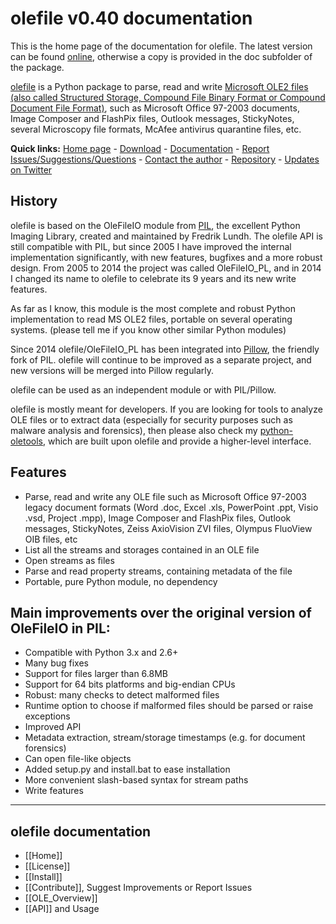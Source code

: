olefile v0.40 documentation
===========================

This is the home page of the documentation for olefile. The latest version can be found [online](https://bitbucket.org/decalage/olefileio_pl/wiki), otherwise a copy is provided in the doc subfolder of the package.

[olefile](http://www.decalage.info/python/olefileio) is a Python package to parse, read and write [Microsoft OLE2 files (also called Structured Storage, Compound File Binary Format or Compound Document File Format)](http://en.wikipedia.org/wiki/Compound_File_Binary_Format), such as Microsoft Office 97-2003 documents, Image Composer and FlashPix files, Outlook messages, StickyNotes, several Microscopy file formats, McAfee antivirus quarantine files, etc.
  

**Quick links:** [Home page](http://www.decalage.info/python/olefileio) - [Download](https://bitbucket.org/decalage/olefileio_pl/downloads) - [Documentation](https://bitbucket.org/decalage/olefileio_pl/wiki) - [Report Issues/Suggestions/Questions](https://bitbucket.org/decalage/olefileio_pl/issues?status=new&status=open) - [Contact the author](http://decalage.info/contact) - [Repository](https://bitbucket.org/decalage/olefileio_pl) - [Updates on Twitter](https://twitter.com/decalage2)

History
-------

olefile is based on the OleFileIO module from [PIL](http://www.pythonware.com/products/pil/index.htm), the excellent Python Imaging Library, created and maintained by Fredrik Lundh. The olefile API is still compatible with PIL, but since 2005 I have improved the internal implementation significantly, with new features, bugfixes and a more robust design. From 2005 to 2014 the project was called OleFileIO_PL, and in 2014 I changed its name to olefile to celebrate its 9 years and its new write features. 

As far as I know, this module is the most complete and robust Python implementation to read MS OLE2 files, portable on several operating systems. (please tell me if you know other similar Python modules)

Since 2014 olefile/OleFileIO_PL has been integrated into [Pillow](http://python-imaging.github.io/), the friendly fork of PIL. olefile will continue to be improved as a separate project, and new versions will be merged into Pillow regularly.

olefile can be used as an independent module or with PIL/Pillow. 

olefile is mostly meant for developers. If you are looking for tools to analyze OLE files or to extract data (especially for security purposes such as malware analysis and forensics), then please also check my [python-oletools](http://www.decalage.info/python/oletools), which are built upon olefile and provide a higher-level interface.

Features
--------

- Parse, read and write any OLE file such as Microsoft Office 97-2003 legacy document formats (Word .doc, Excel .xls, PowerPoint .ppt, Visio .vsd, Project .mpp), Image Composer and FlashPix files, Outlook messages, StickyNotes, Zeiss AxioVision ZVI files, Olympus FluoView OIB files, etc
- List all the streams and storages contained in an OLE file
- Open streams as files
- Parse and read property streams, containing metadata of the file
- Portable, pure Python module, no dependency


Main improvements over the original version of OleFileIO in PIL:
----------------------------------------------------------------

- Compatible with Python 3.x and 2.6+
- Many bug fixes
- Support for files larger than 6.8MB
- Support for 64 bits platforms and big-endian CPUs
- Robust: many checks to detect malformed files
- Runtime option to choose if malformed files should be parsed or raise exceptions
- Improved API
- Metadata extraction, stream/storage timestamps (e.g. for document forensics)
- Can open file-like objects
- Added setup.py and install.bat to ease installation
- More convenient slash-based syntax for stream paths
- Write features


--------------------------------------------------------------------------

olefile documentation
---------------------

- [[Home]]
- [[License]]
- [[Install]]
- [[Contribute]], Suggest Improvements or Report Issues
- [[OLE_Overview]]
- [[API]] and Usage
